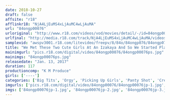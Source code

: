 ```yaml
---
date: 2018-10-27
draft: false
affsite: "r18"
afflinkr18: "NjA4LjEuMS4xLjAuMC4wLjAuMA"
url: "84ongp00076"
urloriginal: "http://www.r18.com/videos/vod/movies/detail/-/id=84ongp00076"
urlfinal: "http://media.r18.com/track/NjA4LjEuMS4xLjAuMC4wLjAuMA/videos/vod/movies/detail/-/id=84ongp00076"
samplevid: "awspv3001.r18.com/litevideo/freepv/8/84o/84ongp076/84ongp076_dmb_w.mp4"
title: "We Met These Two Cute Girls At An Izakaya And So We Started Playing A Game Of Truth Or Dare, Social Mixer Style, And When Things Escalated From There, We Took Them Home And Had Ourselves A Drinking Party, And Then We Had A Banging Sexual Creampie Good Time With Everybody!!"
mainimgurl: "pics.r18.com/digital/video/84ongp00076/84ongp00076ps.jpg"
mainimgs: "84ongp00076ps.jpg"
releasedate: "Jan. 13, 2017"
duration: 117
productioncomp: "K M Produce"
girls: ['----']
categories: ['Big Tits', 'Orgy', 'Picking Up Girls', 'Panty Shot', 'Creampie', 'Hi-Def']
imgurls: ['pics.r18.com/digital/video/84ongp00076/84ongp00076jp-1.jpg', 'pics.r18.com/digital/video/84ongp00076/84ongp00076jp-2.jpg', 'pics.r18.com/digital/video/84ongp00076/84ongp00076jp-3.jpg', 'pics.r18.com/digital/video/84ongp00076/84ongp00076jp-4.jpg', 'pics.r18.com/digital/video/84ongp00076/84ongp00076jp-5.jpg', 'pics.r18.com/digital/video/84ongp00076/84ongp00076jp-6.jpg', 'pics.r18.com/digital/video/84ongp00076/84ongp00076jp-7.jpg', 'pics.r18.com/digital/video/84ongp00076/84ongp00076jp-8.jpg', 'pics.r18.com/digital/video/84ongp00076/84ongp00076jp-9.jpg', 'pics.r18.com/digital/video/84ongp00076/84ongp00076jp-10.jpg', 'pics.r18.com/digital/video/84ongp00076/84ongp00076jp-11.jpg', 'pics.r18.com/digital/video/84ongp00076/84ongp00076jp-12.jpg', 'pics.r18.com/digital/video/84ongp00076/84ongp00076jp-13.jpg', 'pics.r18.com/digital/video/84ongp00076/84ongp00076jp-14.jpg', 'pics.r18.com/digital/video/84ongp00076/84ongp00076jp-15.jpg', 'pics.r18.com/digital/video/84ongp00076/84ongp00076jp-16.jpg', 'pics.r18.com/digital/video/84ongp00076/84ongp00076jp-17.jpg', 'pics.r18.com/digital/video/84ongp00076/84ongp00076jp-18.jpg', 'pics.r18.com/digital/video/84ongp00076/84ongp00076jp-19.jpg', 'pics.r18.com/digital/video/84ongp00076/84ongp00076jp-20.jpg']
imgs: ['84ongp00076jp-1.jpg', '84ongp00076jp-2.jpg', '84ongp00076jp-3.jpg', '84ongp00076jp-4.jpg', '84ongp00076jp-5.jpg', '84ongp00076jp-6.jpg', '84ongp00076jp-7.jpg', '84ongp00076jp-8.jpg', '84ongp00076jp-9.jpg', '84ongp00076jp-10.jpg', '84ongp00076jp-11.jpg', '84ongp00076jp-12.jpg', '84ongp00076jp-13.jpg', '84ongp00076jp-14.jpg', '84ongp00076jp-15.jpg', '84ongp00076jp-16.jpg', '84ongp00076jp-17.jpg', '84ongp00076jp-18.jpg', '84ongp00076jp-19.jpg', '84ongp00076jp-20.jpg']
---
```

